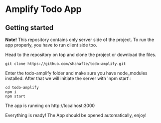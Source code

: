# Amplify Todo App

## Getting started

**Note!** This repository contains only server side of the project. To run the app properly, you have to run client side too.

Head to the repository on top and clone the project or download the files.

```
git clone https://github.com/shahafle/todo-amplify.git
```

Enter the todo-amplify folder and make sure you have node_modules installed. After that we will initiate the server with 'npm start':

```
cd todo-amplify
npm i 
npm start
```

The app is running on http://localhost:3000

Everything is ready! The App should be opened automatically, enjoy!
